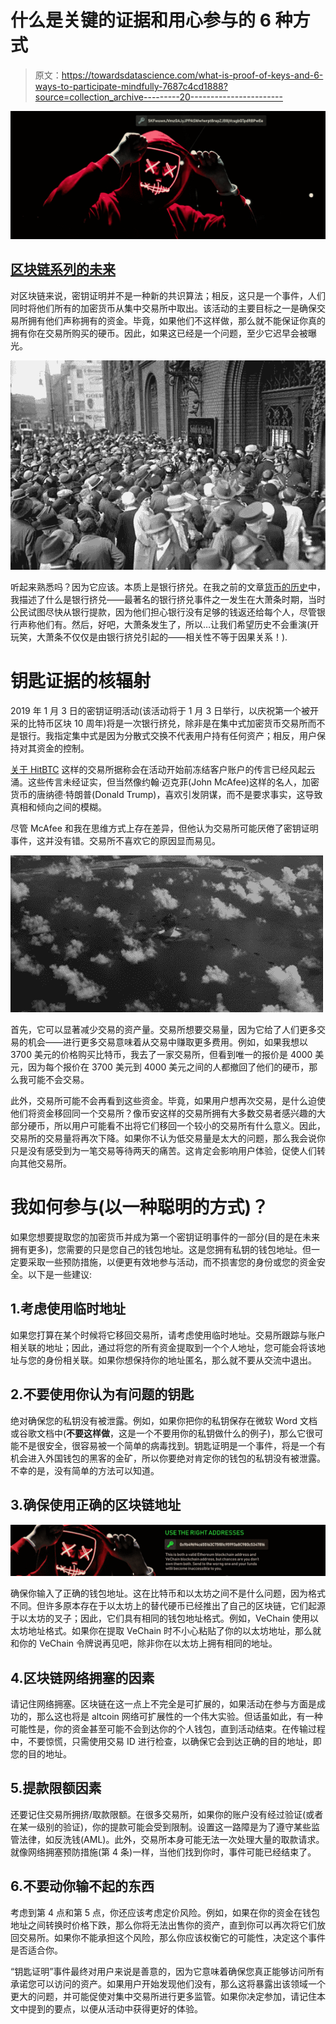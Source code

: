 # 什么是关键的证据和用心参与的 6 种方式

> 原文：<https://towardsdatascience.com/what-is-proof-of-keys-and-6-ways-to-participate-mindfully-7687c4cd1888?source=collection_archive---------20----------------------->

![](img/c956197c80e2aa3f61974b49feb7ba5d.png)

## [区块链系列的未来](https://medium.com/tag/the-future-of-blockchain)

对区块链来说，密钥证明并不是一种新的共识算法；相反，这只是一个事件，人们同时将他们所有的加密货币从集中交易所中取出。该活动的主要目标之一是确保交易所拥有他们声称拥有的资金。毕竟，如果他们不这样做，那么就不能保证你真的拥有你在交易所购买的硬币。因此，如果这已经是一个问题，至少它迟早会被曝光。

![](img/9b71159906d01186a92782881b130d5c.png)

听起来熟悉吗？因为它应该。本质上是银行挤兑。在我之前的文章[货币的历史](https://hackernoon.com/the-history-of-money-the-future-of-bitcoin-and-the-cryptocurrency-economy-5cc25e808275)中，我描述了什么是银行挤兑——最著名的银行挤兑事件之一发生在大萧条时期，当时公民试图尽快从银行提款，因为他们担心银行没有足够的钱返还给每个人，尽管银行声称他们有。然后，好吧，大萧条发生了，所以…让我们希望历史不会重演(开玩笑，大萧条不仅仅是由银行挤兑引起的——相关性不等于因果关系！).

# 钥匙证据的核辐射

2019 年 1 月 3 日的密钥证明活动(该活动将于 1 月 3 日举行，以庆祝第一个被开采的比特币区块 10 周年)将是一次银行挤兑，除非是在集中式加密货币交易所而不是银行。我指定集中式是因为分散式交换不代表用户持有任何资产；相反，用户保持对其资金的控制。

[关于 HitBTC](https://www.ccn.com/bitcoin-exchange-hitbtc-freezes-customers-accounts-ahead-of-proof-of-keys-event/) 这样的交易所据称会在活动开始前冻结客户账户的传言已经风起云涌。这些传言未经证实，但当然像约翰·迈克菲(John McAfee)这样的名人，加密货币的唐纳德·特朗普(Donald Trump)，喜欢引发阴谋，而不是要求事实，这导致真相和倾向之间的模糊。

尽管 McAfee 和我在思维方式上存在差异，但他认为交易所可能厌倦了密钥证明事件，这并没有错。交易所不喜欢它的原因显而易见。

![](img/a627175f7114fcb7b82f94fbe1f8aeb8.png)

首先，它可以显著减少交易的资产量。交易所想要交易量，因为它给了人们更多交易的机会——进行更多交易意味着从交易中赚取更多费用。例如，如果我想以 3700 美元的价格购买比特币，我去了一家交易所，但看到唯一的报价是 4000 美元，因为每个报价在 3700 美元到 4000 美元之间的人都撤回了他们的硬币，那么我可能不会交易。

此外，交易所可能不会再看到这些资金。毕竟，如果用户想再次交易，是什么迫使他们将资金移回同一个交易所？像币安这样的交易所拥有大多数交易者感兴趣的大部分硬币，所以用户可能看不出将它们移回一个较小的交易所有什么意义。因此，交易所的交易量将再次下降。如果你不认为低交易量是太大的问题，那么我会说你只是没有感受到为一笔交易等待两天的痛苦。这肯定会影响用户体验，促使人们转向其他交易所。

# 我如何参与(以一种聪明的方式)？

如果您想要提取您的加密货币并成为第一个密钥证明事件的一部分(目的是在未来拥有更多)，您需要的只是您自己的钱包地址。这是您拥有私钥的钱包地址。但一定要采取一些预防措施，以便更有效地参与活动，而不损害您的身份或您的资金安全。以下是一些建议:

## 1.考虑使用临时地址

如果您打算在某个时候将它移回交易所，请考虑使用临时地址。交易所跟踪与账户相关联的地址；因此，通过将您的所有资金提取到一个个人地址，您可能会将该地址与您的身份相关联。如果你想保持你的地址匿名，那么就不要从交流中退出。

## 2.不要使用你认为有问题的钥匙

绝对确保您的私钥没有被泄露。例如，如果你把你的私钥保存在微软 Word 文档或谷歌文档中(**不要这样做**，这是一个不要用你的私钥做什么的例子)，那么它很可能不是很安全，很容易被一个简单的病毒找到。钥匙证明是一个事件，将是一个有机会进入外国钱包的黑客的金矿，所以你要绝对肯定你的钱包的私钥没有被泄露。不幸的是，没有简单的方法可以知道。

## 3.确保使用正确的区块链地址

![](img/8ca0e25ada6c7c8731c9528bf04494a8.png)

确保你输入了正确的钱包地址。这在比特币和以太坊之间不是什么问题，因为格式不同。但许多原本存在于以太坊上的替代硬币已经推出了自己的区块链，它们起源于以太坊的叉子；因此，它们具有相同的钱包地址格式。例如，VeChain 使用以太坊地址格式。如果你在提取 VeChain 时不小心粘贴了你的以太坊地址，那么就和你的 VeChain 令牌说再见吧，除非你在以太坊上拥有相同的地址。

## 4.区块链网络拥塞的因素

请记住网络拥塞。区块链在这一点上不完全是可扩展的，如果活动在参与方面是成功的，那么这也将是 altcoin 网络可扩展性的一个伟大实验。但话虽如此，有一种可能性是，你的资金甚至可能不会到达你的个人钱包，直到活动结束。在传输过程中，不要惊慌，只需使用交易 ID 进行检查，以确保它会到达正确的目的地址，即您的目的地址。

## 5.提款限额因素

还要记住交易所拥挤/取款限额。在很多交易所，如果你的账户没有经过验证(或者在某一级别的验证)，你的提款可能会受到限制。设置这一路障是为了遵守某些监管法律，如反洗钱(AML)。此外，交易所本身可能无法一次处理大量的取款请求。就像网络拥塞预防措施(第 4 条)一样，当他们找到你时，事件可能已经结束了。

## 6.不要动你输不起的东西

考虑到第 4 点和第 5 点，你还应该考虑定价风险。例如，如果在你的资金在钱包地址之间转换时价格下跌，那么你将无法出售你的资产，直到你可以再次将它们放回交易所。如果你不能承担这个风险，那么你应该权衡它的可能性，决定这个事件是否适合你。

“钥匙证明”事件最终对用户来说是善意的，因为它意味着确保您真正能够访问所有承诺您可以访问的资产。如果用户开始发现他们没有，那么这将暴露出该领域一个更大的问题，并可能促使对集中交易所进行更多监管。如果你决定参加，请记住本文中提到的要点，以便从活动中获得更好的体验。